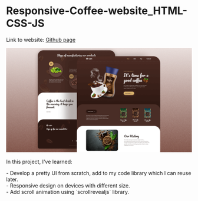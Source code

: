 # Responsive-Coffee-website_HTML-CSS-JS
<p>Link to website: <a href="https://halac123b.github.io/Responsive-Coffee-website_HTML-CSS-JS/">Github page</a></p>

<img src="preview.png">

<p>In this project, I've learned:</p>
- Develop a pretty UI from scratch, add to my code library which I can reuse later. <br>
- Responsive design on devices with different size.<br>
- Add scroll animation using `scrollrevealjs` library.<br>

<!--  Thanks to Ytb Bedimcode -->
